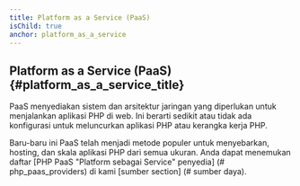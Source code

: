 ```yaml
---
title: Platform as a Service (PaaS)
isChild: true
anchor: platform_as_a_service
---
```


## Platform as a Service (PaaS)  {#platform_as_a_service_title}

PaaS menyediakan sistem dan arsitektur jaringan yang diperlukan untuk menjalankan aplikasi PHP di web. Ini berarti sedikit atau tidak ada
konfigurasi untuk meluncurkan aplikasi PHP atau kerangka kerja PHP.

Baru-baru ini PaaS telah menjadi metode populer untuk menyebarkan, hosting, dan skala aplikasi PHP dari semua ukuran. Anda dapat
menemukan daftar [PHP PaaS "Platform sebagai Service" penyedia] (# php_paas_providers) di kami [sumber section] (# sumber daya).

